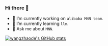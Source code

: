 ### Hi there 👋

- 🔭 I’m currently working on `alibaba MNN team`.
- 🌱 I’m currently learning `llm`.
- 💬 Ask me about `MNN`.

[![wangzhaode's GitHub stats](https://github-readme-stats.vercel.app/api?username=wangzhaode&show_icons=true)](https://github.com/wangzhaode/wangzhaode)
